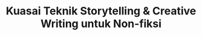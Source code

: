 ---
layout:   certificate
title:    "Kuasai Teknik Storytelling & Creative Writing untuk Non-fiksi"
slug:     skillacademy-storytelling
category: skillacademy
issuer:   "Skill Academy"
---